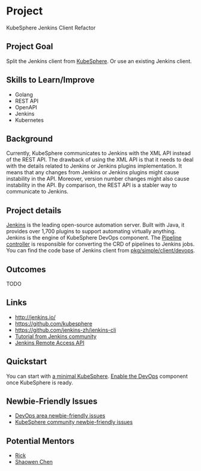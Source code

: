 # Project

KubeSphere Jenkins Client Refactor

## Project Goal

Split the Jenkins client from [KubeSphere](https://github.com/kubesphere/kubesphere/). Or use an existing Jenkins client.

## Skills to Learn/Improve

* Golang
* REST API
* OpenAPI
* Jenkins
* Kubernetes

## Background

Currently, KubeSphere communicates to Jenkins with the XML API instead of the REST API. The drawback of using the XML API is that it needs to deal with the details related to Jenkins or Jenkins plugins implementation. It means that any changes from Jenkins or Jenkins plugins might cause instability in the API. Moreover, version number changes might also cause instability in the API. By comparison, the REST API is a stabler way to communicate to Jenkins. 

## Project details

[Jenkins](https://github.com/jenkinsci/jenkins) is the leading open-source automation server. Built with Java, it provides over 1,700 plugins to support automating virtually anything. Jenkins is the engine of KubeSphere DevOps component. The [Pipeline controller](https://github.com/kubesphere/kubesphere/blob/master/pkg/controller/pipeline/pipeline_controller.go) is responsible for converting the CRD of pipelines to Jenkins jobs.
You can find the code base of Jenkins client from [pkg/simple/client/devops](https://github.com/kubesphere/kubesphere/tree/master/pkg/simple/client/devops).

## Outcomes

TODO

## Links

* http://jenkins.io/
* https://github.com/kubesphere
* https://github.com/jenkins-zh/jenkins-cli
* [Tutorial from Jenkins community](https://www.jenkins.io/doc/tutorials/)
* [Jenkins Remote Access API](https://www.jenkins.io/doc/book/using/remote-access-api/)

## Quickstart

You can start with [a minimal KubeSphere](https://kubesphere.io/docs/quick-start/minimal-kubesphere-on-k8s/). [Enable the DevOps](https://kubesphere.io/docs/pluggable-components/devops/) component once KubeSphere is ready.

## Newbie-Friendly Issues

* [DevOps area newbie-friendly issues](https://github.com/search?q=user%3Akubesphere+label%3A%22good+first+issue%22+label%3A%22area%2Fdevops%22+state%3Aopen&type=Issues&ref=advsearch&l=&l=)
* [KubeSphere community newbie-friendly issues](https://github.com/search?q=user%3Akubesphere+label%3A%22good+first+issue%22+state%3Aopen&type=Issues&ref=advsearch&l=&l=)

## Potential Mentors

* [Rick](https://github.com/LinuxSuRen/)
* [Shaowen Chen](https://github.com/shaowenchen/)

